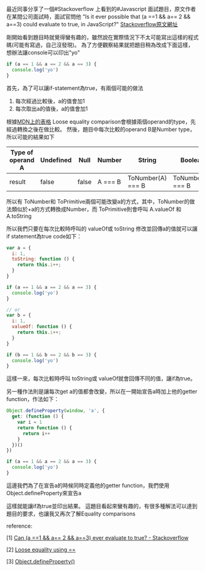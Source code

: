 最近同事分享了一個#Stackoverflow 上看到的#Javascript 面試題目，原文作者在某間公司面試時，面試官問他 "Is it ever possible that (a ==1 && a== 2 && a==3) could evaluate to true, in JavaScript?"
[Stackoverflow原文網址](https://stackoverflow.com/questions/48270127/can-a-1-a-2-a-3-ever-evaluate-to-true)

剛開始看到題目時就覺得蠻有趣的，雖然說在實際情況下不太可能寫出這樣的程式碼(可能有寫過，自己沒發現)。
為了方便觀察結果就把題目稍為改成下面這樣，想辦法讓console可以印出"yo"
```js
if (a == 1 && a == 2 && a == 3) {
  console.log('yo')
}
```

首先，為了可以讓if-statement為true，有兩個可能的做法
1. 每次經過比較後，a的值會加1
2. 每次取出a的值後，a的值會加1

根據[MDN上的表格](https://developer.mozilla.org/en-US/docs/Web/JavaScript/Equality_comparisons_and_sameness#Loose_equality_using)
Loose equality comparison會根據兩個operand的type，先經過轉換之後在做比較。
然後，題目中每次比較的operand B是Number type，所以可能的結果如下

| Type of operand A | Undefined | Null  | Number  | String  | Boolean  | Object |
| - | - | - | - | - | - | - |
| result | false | false | A === B | ToNumber(A) === B | ToNumber(A) === B | ToPrimitive(A) == B |

所以有 ToNumber和 ToPrimitive兩個可能改變a的方式，其中，ToNumber的做法類似於+a的方式轉換成Number，而 ToPrimitive則會呼叫 A.valueOf 和 A.toString

所以我們只要在每次比較時呼叫的 valueOf或 toString 修改並回傳a的值就可以讓if statement為true
code如下：
```js
var a = {
  i: 1,
  toString: function () {
    return this.i++;
  }
}

if (a == 1 && a == 2 && a == 3) {
  console.log('yo')
}

// or
var b = {
  i: 1,
  valueOf: function () {
    return this.i++;
  }
}

if (b == 1 && b == 2 && b == 3) {
  console.log('yo')
}
```

這樣一來，每次比較時呼叫 toString或 valueOf就會回傳不同的值，讓if為true。

另一種作法則是讓每次get a的值都會改變，所以在一開始宣告a時加上他的getter function，作法如下：
```js
Object.defineProperty(window, 'a', {
  get: (function () {
    var i = 1
    return function () {
      return i++
    }
  })()
})

if (a == 1 && a == 2 && a == 3) {
  console.log('yo')
}
```
這邊我們為了在宣告a的時候同時定義他的getter function，我們使用Object.defineProperty來宣告a

這樣就能讓if為true並印出結果。
這題目看起來蠻有趣的，有很多種解法可以達到題目的要求，也讓我又再次了解Equality comparisons

reference:

[1] [Can (a ==1 && a== 2 && a==3) ever evaluate to true? - Stackoverflow](https://stackoverflow.com/questions/48270127/can-a-1-a-2-a-3-ever-evaluate-to-true)

[2] [Loose equality using ==](https://developer.mozilla.org/en-US/docs/Web/JavaScript/Equality_comparisons_and_sameness#Loose_equality_using)

[3] [
Object.defineProperty()](https://developer.mozilla.org/en-US/docs/Web/JavaScript/Reference/Global_Objects/Object/defineProperty)